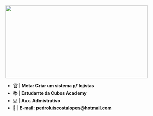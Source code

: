<img width="450" height="230" src="https://cdn.discordapp.com/attachments/1148037098595680288/1193714818763464744/Make_your_README.png?ex=65adb88e&is=659b438e&hm=4b36a712cefc7a34fd3da160cf5d4a6bf581e5fccffe9ef83a6bcc0e5e88e188&">

- 🏆 | **Meta: Criar um sistema p/ lojistas**
- 📚 | **Estudante da Cubos Academy**
- 💻 | **Aux. Admistrativo**
- 📩 | **E-mail: pedroluiscostalopes@hotmail.com**

